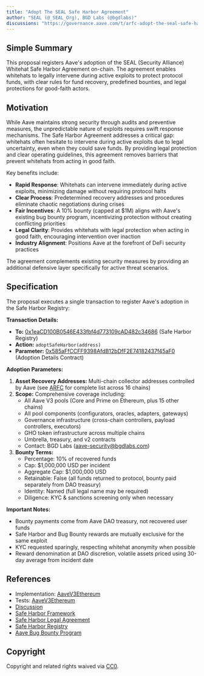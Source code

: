 ```yaml
---
title: "Adopt The SEAL Safe Harbor Agreement"
author: "SEAL (@_SEAL_Org), BGD Labs (@bgdlabs)"
discussions: "https://governance.aave.com/t/arfc-adopt-the-seal-safe-harbor-agreement/23059"
---
```


## Simple Summary

This proposal registers Aave's adoption of the SEAL (Security Alliance) Whitehat Safe Harbor Agreement on-chain. The agreement enables whitehats to legally intervene during active exploits to protect protocol funds, with clear rules for fund recovery, predefined bounties, and legal protections for good-faith actors.

## Motivation

While Aave maintains strong security through audits and preventive measures, the unpredictable nature of exploits requires swift response mechanisms. The Safe Harbor Agreement addresses a critical gap: whitehats often hesitate to intervene during active exploits due to legal uncertainty, even when they could save funds. By providing legal protection and clear operating guidelines, this agreement removes barriers that prevent whitehats from acting in good faith.

Key benefits include:

- **Rapid Response**: Whitehats can intervene immediately during active exploits, minimizing damage without requiring protocol halts
- **Clear Process**: Predetermined recovery addresses and procedures eliminate chaotic negotiations during crises
- **Fair Incentives**: A 10% bounty (capped at $1M) aligns with Aave's existing bug bounty program, incentivizing protection without creating conflicting priorities
- **Legal Clarity**: Provides whitehats with legal protection when acting in good faith, encouraging intervention over inaction
- **Industry Alignment**: Positions Aave at the forefront of DeFi security practices

The agreement complements existing security measures by providing an additional defensive layer specifically for active threat scenarios.

## Specification

The proposal executes a single transaction to register Aave's adoption in the Safe Harbor Registry:

**Transaction Details:**

- **To:** [0x1eaCD100B0546E433fbf4d773109cAD482c34686](https://etherscan.io/address/0x1eaCD100B0546E433fbf4d773109cAD482c34686) (Safe Harbor Registry)
- **Action:** `adoptSafeHarbor(address)`
- **Parameter:** [0x585aFfCCFF9398AfdB12bDfF2E74182437f45aF0](https://etherscan.io/address/0x585aFfCCFF9398AfdB12bDfF2E74182437f45aF0) (Adoption Details Contract)

**Adoption Parameters:**

1. **Asset Recovery Addresses:** Multi-chain collector addresses controlled by Aave (see [ARFC](https://governance.aave.com/t/arfc-adopt-the-seal-safe-harbor-agreement/23059) for complete list across 16 chains)
2. **Scope:** Comprehensive coverage including:
   - All Aave V3 pools (Core and Prime on Ethereum, plus 15 other chains)
   - All pool components (configurators, oracles, adapters, gateways)
   - Governance infrastructure (cross-chain controllers, payload controllers, executors)
   - GHO token infrastructure across multiple chains
   - Umbrella, treasury, and v2 contracts
   - Contact: BGD Labs (aave-security@bgdlabs.com)
3. **Bounty Terms:**
   - Percentage: 10% of recovered funds
   - Cap: $1,000,000 USD per incident
   - Aggregate Cap: $1,000,000 USD
   - Retainable: False (all funds returned to protocol, bounty paid separately from DAO treasury)
   - Identity: Named (full legal name may be required)
   - Diligence: KYC & sanctions screening only when necessary

**Important Notes:**

- Bounty payments come from Aave DAO treasury, not recovered user funds
- Safe Harbor and Bug Bounty rewards are mutually exclusive for the same exploit
- KYC requested sparingly, respecting whitehat anonymity when possible
- Reward denomination at DAO discretion, volatile assets priced using 30-day average from incident date

## References

- Implementation: [AaveV3Ethereum](https://github.com/bgd-labs/aave-proposals-v3/blob/main/src/20251006_AaveV3Ethereum_AdoptTheSEALSafeHarborAgreement/AaveV3Ethereum_AdoptTheSEALSafeHarborAgreement_20251006.sol)
- Tests: [AaveV3Ethereum](https://github.com/bgd-labs/aave-proposals-v3/blob/main/src/20251006_AaveV3Ethereum_AdoptTheSEALSafeHarborAgreement/AaveV3Ethereum_AdoptTheSEALSafeHarborAgreement_20251006.t.sol)
- [Discussion](https://governance.aave.com/t/arfc-adopt-the-seal-safe-harbor-agreement/23059)
- [Safe Harbor Framework](https://frameworks.securityalliance.org/safe-harbor/index.html)
- [Safe Harbor Legal Agreement](https://github.com/security-alliance/safe-harbor/blob/main/documents/agreement.pdf)
- [Safe Harbor Registry](https://etherscan.io/address/0x1eaCD100B0546E433fbf4d773109cAD482c34686)
- [Aave Bug Bounty Program](https://immunefi.com/bug-bounty/aave/information/)

## Copyright

Copyright and related rights waived via [CC0](https://creativecommons.org/publicdomain/zero/1.0/).
